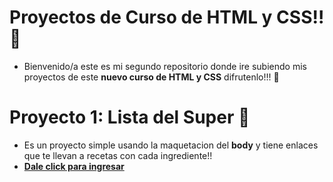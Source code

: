 # Proyectos de Curso de HTML y CSS!! 🎉
- Bienvenido/a este es mi segundo repositorio donde ire subiendo mis proyectos de este **nuevo curso de HTML y CSS** difrutenlo!!! 🥳

# Proyecto 1: Lista del Super 🛒
- Es un proyecto simple usando la maquetacion del **body** y tiene enlaces que te llevan a recetas con cada ingrediente!!
- **[Dale click para ingresar](https://github.com/Lolaso0/Curso-de-HTMLhttps://lolaso0.github.io/Curso-de-HTML/super.html)**